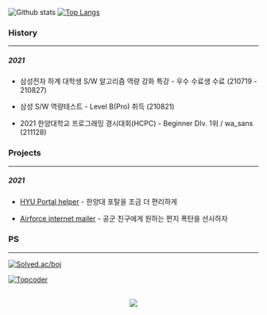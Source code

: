 <!--
**r4pidstart/r4pidstart** is a ✨ _special_ ✨ repository because its `README.md` (this file) appears on your GitHub profile.

Here are some ideas to get you started:

- 🔭 I’m currently working on ...
- 🌱 I’m currently learning ...
- 👯 I’m looking to collaborate on ...
- 🤔 I’m looking for help with ...
- 💬 Ask me about ...
- 📫 How to reach me: ...
- 😄 Pronouns: ...
- ⚡ Fun fact: ...
-->

![Github stats](https://github-readme-stats.vercel.app/api?username=r4pidstart&count_private=true&show_icons=true&theme=buefy&hide_title=true&line_height=25)
[![Top Langs](https://github-readme-stats.vercel.app/api/top-langs/?username=r4pidstart&layout=compact)](https://github.com/anuraghazra/github-readme-stats)

### History

---

##### 2021

- 삼성전자 하계 대학생 S/W 알고리즘 역량 강화 특강 - 우수 수료생 수료 (210719 - 210827)
  
- 삼성 S/W 역량테스트 - Level B(Pro) 취득 (210821)
  
- 2021 한양대학교 프로그래밍 경시대회(HCPC) - Beginner DIv. 1위 / wa_sans (211128)
  

### Projects

---

##### 2021

- [HYU Portal helper](https://github.com/r4pidstart/hyu-portal-helper) - 한양대 포탈을 조금 더 편리하게
  
- [Airforce internet mailer](https://github.com/r4pidstart/airforce-internet-mailer) - 공군 친구에게 원하는 편지 폭탄을 선사하자

### PS

--- 

[![Solved.ac/boj](http://mazassumnida.wtf/api/v2/generate_badge?boj=r4pidstart)](https://solved.ac/r4pidstart)


[![Topcoder](https://cp-logo.vercel.app/topcoder/rapit02?logo=true)](https://www.topcoder.com/members/rapit02/details/?track=DATA_SCIENCE&subTrack=SRM)

<p align="center">
    </br>
    <a href="https://hits.seeyoufarm.com"><img src="https://hits.seeyoufarm.com/api/count/incr/badge.svg?url=https%3A%2F%2Fgithub.com%2Fr4pidstart&count_bg=%237C7C7C&title_bg=%23000000&icon=&icon_color=%23000000&title=hits&edge_flat=false"/></a>
</p>
